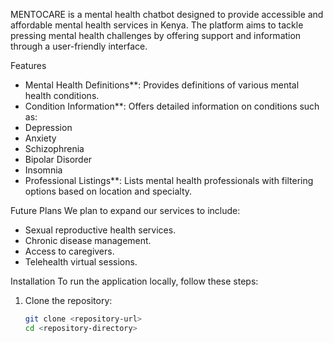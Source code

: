 MENTOCARE is a mental health chatbot designed to provide accessible and affordable mental health services in Kenya. The platform aims to tackle pressing mental health challenges by offering support and information through a user-friendly interface.

 Features
  - Mental Health Definitions**: Provides definitions of various mental health conditions.
  - Condition Information**: Offers detailed information on conditions such as:
  - Depression
  - Anxiety
  - Schizophrenia
  - Bipolar Disorder
  - Insomnia
  - Professional Listings**: Lists mental health professionals with filtering options based on location and specialty.

Future Plans
We plan to expand our services to include:
- Sexual reproductive health services.
- Chronic disease management.
- Access to caregivers.
- Telehealth virtual sessions.

Installation
To run the application locally, follow these steps:

1. Clone the repository:
   ```bash
   git clone <repository-url>
   cd <repository-directory>